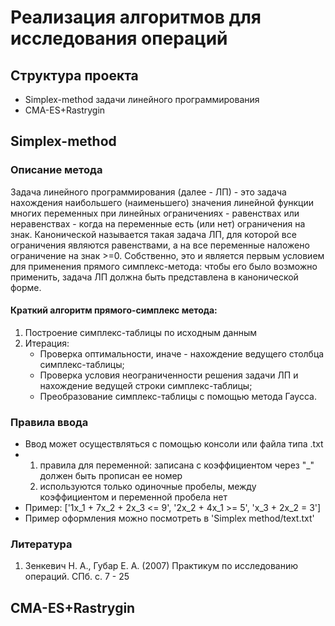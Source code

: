 # Реализация алгоритмов для исследования операций
## Структура проекта
 - Simplex-method задачи линейного программирования
 - CMA-ES+Rastrygin
## Simplex-method
### Описание метода
Задача линейного программирования (далее - ЛП) - это задача нахождения наибольшего (наименьшего) значения линейной функции многих переменных при линейных ограничениях - равенствах или неравенствах - когда на переменные есть (или нет) ограничения на знак.
Канонической называется такая задача ЛП, для которой все ограничения являются равенствами, а на все переменные наложено ограничение на знак >=0.
Собственно, это и является первым условием для применения прямого симплекс-метода: чтобы его было возможно применить, задача ЛП должна быть представлена в канонической форме.
#### Краткий алгоритм прямого-симплекс метода:
1. Построение симплекс-таблицы по исходным данным
2. Итерация:
   - Проверка оптимальности, иначе - нахождение ведущего столбца симплекс-таблицы;
   - Проверка условия неограниченности решения задачи ЛП и нахождение ведущей строки симплекс-таблицы;
   - Преобразование симплекс-таблицы с помощью метода Гаусса.

### Правила ввода
- Ввод может осуществляться с помощью консоли или файла типа .txt
- 1. правила для переменной:
         записана с коэффициентом
         через "_" должен быть прописан ее номер
  2. используются только одиночные пробелы, между коэффициентом и переменной пробела нет
- Пример: ['1x_1 + 7x_2 + 2x_3 <= 9', '2x_2 + 4x_1 >= 5', 'x_3 + 2x_2 = 3']
- Пример оформления можно посмотреть в 'Simplex method/text.txt'

### Литература
1. Зенкевич Н. А., Губар Е. А. (2007) Практикум по исследованию операций. СПб. с. 7 - 25

## CMA-ES+Rastrygin
